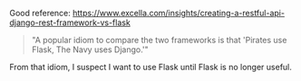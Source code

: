 

Good reference:  https://www.excella.com/insights/creating-a-restful-api-django-rest-framework-vs-flask

> "A popular idiom to compare the two frameworks is that 'Pirates use Flask, The Navy uses Django.'"

From that idiom, I suspect I want to use Flask until Flask is no longer useful.

